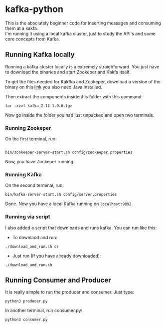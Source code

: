 # kafka-python

This is the absolutely beginner code for inserting messages and consuming them at a kakfa.  
I'm running it using a local kafka cluster, just to study the API's and some core concepts from Kafka.

## Running Kafka locally

Running a kafka cluster locally is a extremely straighforward. You just have to 
download the binaries and start Zookeper and Kakfa itself.

To get the files needed for Kakfka and Zookeper, download a version of the binary
on this [link](https://www.apache.org/dyn/closer.cgi?path=/kafka/1.0.0/kafka_2.11-1.0.0.tgz) you also need Java installed.

Then extract the components inside this folder with this command:

```
tar -xzvf kafka_2.11-1.0.0.tgz

```

Now go inside the folder you had just unpacked and open two terminals.

### Running Zookeper

On the first terminal, run:

```

bin/zookeeper-server-start.sh config/zookeeper.properties

```

Now, you have Zookeper running.

### Running Kafka

On the second terminal, run:

```
bin/kafka-server-start.sh config/server.properties

```

Done. Now you have a local Kafka running on ```localhost:9092```.

### Running via script

I also added a script that downloads and runs kafka. You can run like this:

- To downlaod and run:

``` shell
./download_and_run.sh dr
```

- Just run (If you have already downloaded):

``` shell
./download_and_run.sh
```

## Running Consumer and Producer

It is really simple to run the producer and consumer. Just type:

```
python3 producer.py
```

In another terminal, run consumer.py:

```
python3 consumer.py
```